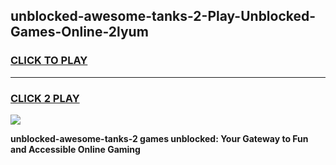 
## unblocked-awesome-tanks-2-Play-Unblocked-Games-Online-2lyum
<h3>
<a href="https://premium76.site?title=unblocked-awesome-tanks-2&ref=25A">CLICK TO PLAY</a></h3>
<hr>

<h3>
<a href="https://premium76.site?title=unblocked-awesome-tanks-2&ref=25A">CLICK 2 PLAY</a>
  
</h3>

<a href="https://premium76.site?title=unblocked-awesome-tanks-2&ref=25A"><img src="https://clearcache.store/games.png"></a>


**unblocked-awesome-tanks-2 games unblocked: Your Gateway to Fun and Accessible Online Gaming**
